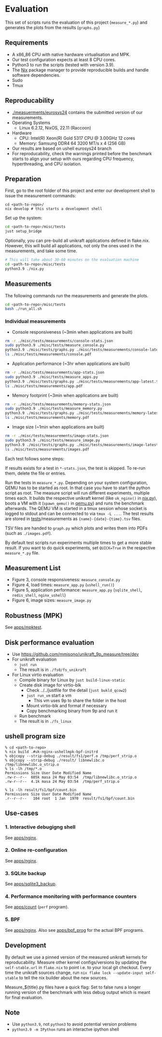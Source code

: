 # Evaluation

This set of scripts runs the evaluation of this project (`measure_*.py`) and generates the plots from the results (`graphs.py`)

## Requirements

- A x86_86 CPU with native hardware virtualisation and MPK.
- Our test configuration expects at least 8 CPU cores.
- Python3 to run the scripts (tested with version 3.9).
- The [Nix](https://nixos.org/download.html) package manager to provide reproducible builds and handle software dependencies.
- Sudo
- Tmux

## Reproducability

- [./measuerments/eurosys24](./measurements/eurosys24) contains the submitted version of our measurements.
- Operating Systems
    - Linux 6.2.12, NixOS, 22.11 (Raccoon)
- Hardware
    - CPU: Intel(R) Xeon(R) Gold 5317 CPU @ 3.00GHz 12 cores
    - Memory: Samsung DDR4 64 3200 MT/s x 4 (256 GB)
- Our results are based on ushell eurosys24 branch
- For reproducability, check the warnings printed before the benchmark starts to align your setup with ours regarding CPU frequency, hyperthreading, and CPU isolation.

## Preparation

First, go to the root folder of this project and enter our development shell to issue the measurement commands:

```
cd <path-to-repo>/
nix develop # this starts a development shell
```

Set up the system:

```bash
cd <path-to-repo>/misc/tests
just setup_bridge
```

Optionally, you can pre-build all unikraft applications defined in flake.nix.
However, this will build all applications, not only the ones used in the measurements, and take some time.
```bash
# This will take about 30-60 minutes on the evaluation machine
cd <path-to-repo>/misc/tests
python3.9 ./nix.py
```

## Measurements

The following commands run the measurements and generate the plots.

```bash
cd <path-to-repo>/misc/tests
bash ./run_all.sh
```

### Individual measurements

- Console responsiveness (~3min when applications are built)
```bash
rm -r ./misc/tests/measurements/console-stats.json
sudo python3.9 ./misc/tests/measure_console.py
python3.9 ./misc/tests/graphs.py ./misc/tests/measurements/console-latest.tsv
ls ./misc/tests/measurements/console.pdf
```

- Application performance (~3hr when applications are built)
```bash
rm -r ./misc/tests/measurements/app-stats.json
sudo python3.9 ./misc/tests/measure_apps.py
python3.9 ./misc/tests/graphs.py ./misc/tests/measurements/app-latest.tsv
ls ./misc/tests/measurements/app.pdf
```

- Memory footprint (~3min when applications are built)
```bash
rm -r ./misc/tests/measurements/memory-stats.json
sudo python3.9 ./misc/tests/measure_memory.py
python3.9 ./misc/tests/graphs.py ./misc/tests/measurements/memory-latest.tsv
ls ./misc/tests/measurements/memory.pdf
```

- Image size (~1min when applications are built)
```bash
rm -r ./misc/tests/measurements/image-stats.json
sudo python3.9 ./misc/tests/measure_image.py
python3.9 ./misc/tests/graphs.py ./misc/tests/measurements/image-latest.tsv
ls ./misc/tests/measurements/images.pdf
```

Each test follows some steps:

If results exists for a test in `*-stats.json`, the test is skipped. To re-run them, delete the file or entries.

Run the tests in `measure_*.py`.
Depending on your system configuration, QEMU has to be started as root.
In that case you have to start the python script as root.
The measure script will run different experiments, multiple times each.
It builds the respective unikraft kernel (like `uk_nginx()` in [nix.py](./nix.py)), boots a VM with it (`spawn_qemu()` in [qemu.py](./qemy.py)) and runs the benchmark afterwards.
The QEMU VM is started in a tmux session whose socket is logged to stdout and can be connected to via `tmux -L ...`.
The test results are stored in [tests](./.)/measurements as `{name}-{date}-{time}.tsv` files.

TSV files are handed to `graph.py` which plots and writes them into PDFs (such as `./images.pdf`).

By default test scripts run experiments multiple times to get a more stable result.
If you want to do quick experiments, set `QUICK=True` in the respective `measure_*.py` file.

## Measurement List

- Figure 3, console responsiveness: `measure_console.py`
- Figure 4, load times: `measure_app.py` (`ushell_run()`)
- Figure 5, application performance: `measure_app.py` (`sqlite_shell`, `redis_shell`, `nginx_ushell`)
- Figure 6, image sizes: `measure_image.py`

## Robustness (MPK)
See [apps/mpktest](../../apps/mpktest).

## Disk performance evaluation
- Use https://github.com/mmisono/unikraft_9p_measure/tree/dev
- For unikraft evaluation
    - `just run`
    - The result is in `./fs0/fs_unikraft`
- For Linux virtio evaluation
    - Compile binary for Linux by `just build-linux-static`
    - Create disk image for virtio-blk
        - Check ../../justfile for the detail (`just bukld_qcow2`)
        - `just run_vm` start a vm
            - This vm uses 9p to share the folder in the host
        - Mount virtio-blk and format if necessary
        - Copy benchmarking binary from 9p and run it
    - Run benchmark
    - The result is in `./fs_linux`

## ushell program size
```
% cd <path-to-repo>
% nix build .#uk-nginx-ushellmpk-bpf-initrd
% objcopy --strip-debug ./result/fs1/perf.o /tmp/perf_strip.o
% objcopy --strip-debug ./result/ libnewlibc.o /tmp/libnewlibc.o_strip.o
% ls -lh /tmp/*.o
Permissions Size User Date Modified Name
.rw-r--r--  605k masa 24 May 03:54  /tmp/libnewlibc.o_strip.o
.rw-r--r--  4.1k masa 24 May 03:54  /tmp/perf_strip.o

% ls -lh result/fs1/bpf/count.bin
Permissions Size User Date Modified Name
.r--r--r--   104 root  1 Jan  1970  result/fs1/bpf/count.bin
```

## Use-cases

### 1. Interactive debugigng shell
See [apps/nginx](../../apps/nginx).

### 2. Online re-configuration
See [apps/nginx](../../apps/nginx).

### 3. SQLite backup
See [apps/sqlite3_backup](../../apps/sqlite3_backup).

### 4. Performance monitoring with performance counters
See [apps/count](../../apps/count) (`perf` program).

### 5. BPF
See [apps/nginx](../../apps/nginx). Also see [apps/bpf_prog](../../apps/bpf_prog) for the actual BPF programs.

## Development

By default we use a pinned version of the measured unikraft kernels for reproducability.
Measure other kernel configs/versions by updating the `self-stable.url` in `flake.nix` to point i.e. to your local git checkout. Every time the unikraft sources change, run `nix flake lock --update-input self-stable` to tell the nix builder about the new sources.

Measure_${title}.py files have a quick flag: Set to false runs a longer running version of the benchmark with less debug output which is meant for final evaluation.

## Note
- Use `python3.9`, not `python3` to avoid potential version problems
- `python3.9 -m IPython` runs an interactve ipython shell
